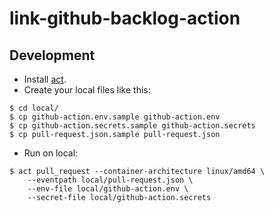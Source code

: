 # link-github-backlog-action

## Development

- Install [act](https://github.com/nektos/act).
- Create your local files like this:

```
$ cd local/
$ cp github-action.env.sample github-action.env
$ cp github-action.secrets.sample github-action.secrets
$ cp pull-request.json.sample pull-request.json
```

- Run on local:

```
$ act pull_request --container-architecture linux/amd64 \
    --eventpath local/pull-request.json \
    --env-file local/github-action.env \
    --secret-file local/github-action.secrets
```
